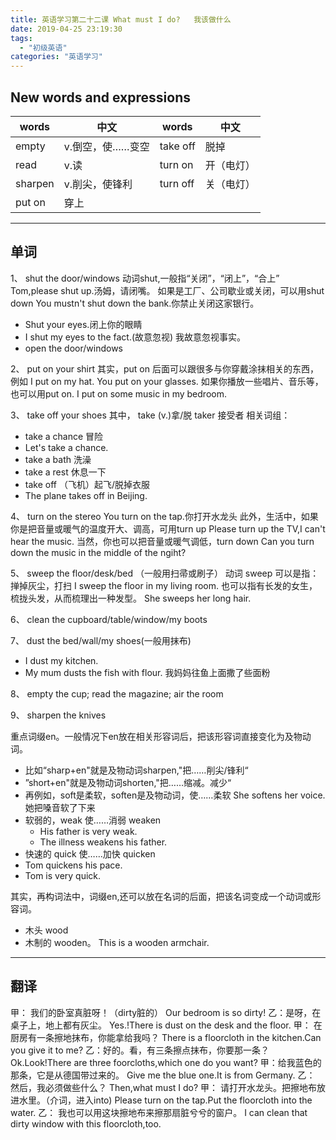 ```yaml
---
title: 英语学习第二十二课 What must I do?   我该做什么
date: 2019-04-25 23:19:30
tags: 
  - "初级英语"
categories: "英语学习"
---
```

## New words and expressions 
words | 中文 | words | 中文
--- | --- | --- | ---
empty | v.倒空，使……变空 | take off | 脱掉
read | v.读 | turn on | 开（电灯）
sharpen | v.削尖，使锋利 | turn off | 关（电灯）
put on | 穿上
---
## 单词
1、 shut the door/windows
动词shut,一般指“关闭”，“闭上”，“合上”
Tom,please shut up.汤姆，请闭嘴。
如果是工厂、公司歇业或关闭，可以用shut down
You mustn't shut down the bank.你禁止关闭这家银行。

- Shut your eyes.闭上你的眼睛
- I shut my eyes to the fact.(故意忽视) 我故意忽视事实。
- open the door/windows

2、 put on your shirt
其实，put on 后面可以跟很多与你穿戴涂抹相关的东西，例如
I put on my hat.
You put on your glasses.
如果你播放一些唱片、音乐等，也可以用put on.
I put on some music in my bedroom.

3、 take off your shoes
其中， take (v.)拿/脱
taker 接受者
相关词组：

- take a chance 冒险
- Let's take a chance.
- take a bath 洗澡
- take a rest 休息一下
- take off （飞机）起飞/脱掉衣服
 - The plane takes off in Beijing.

4、 turn on the stereo
    You turn on the tap.你打开水龙头
此外，生活中，如果你是把音量或暖气的温度开大、调高，可用turn up
Please turn up the TV,I can't hear the music.
当然，你也可以把音量或暖气调低，turn down
Can you turn down the music in the middle of the ngiht?

5、 sweep the floor/desk/bed （一般用扫帚或刷子）
动词 sweep 可以是指： 掸掉灰尘，打扫
I sweep the floor in my living room.
也可以指有长发的女生，梳拢头发，从而梳理出一种发型。
She sweeps her long hair.

6、 clean the cupboard/table/window/my boots

7、 dust the bed/wall/my shoes(一般用抹布)

- I dust my kitchen.
- My mum dusts the fish with flour. 我妈妈往鱼上面撒了些面粉

8、 empty the cup; read the magazine; air the room

9、 sharpen the knives

重点词缀en。一般情况下en放在相关形容词后，把该形容词直接变化为及物动词。
- 比如“sharp+en"就是及物动词sharpen,"把……削尖/锋利“
- ”short+en"就是及物动词shorten,"把……缩减。减少“
- 再例如，soft是柔软，soften是及物动词，使……柔软 She softens her voice.她把嗓音软了下来
- 软弱的，weak 使……消弱 weaken
  - His father is very weak.
  - The illness weakens his father.
- 快速的 quick 使……加快 quicken
 - Tom quickens his pace.
 - Tom is very quick.

其实，再构词法中，词缀en,还可以放在名词的后面，把该名词变成一个动词或形容词。
- 木头 wood 
- 木制的 wooden。 This is a wooden armchair.

---

## 翻译
甲： 我们的卧室真脏呀！（dirty脏的）
Our bedroom is so dirty!
乙：是呀，在桌子上，地上都有灰尘。
Yes.!There is  dust on the desk and the floor.
甲： 在厨房有一条擦地抹布，你能拿给我吗？
There is a  floorcloth in the kitchen.Can you give it to me?
乙：好的。看，有三条擦点抹布，你要那一条？
Ok.Look!There are  three  foorcloths,which one do you want?
甲：给我蓝色的那条，它是从德国带过来的。
Give me the blue one.It is  from Germany.
乙： 然后，我必须做些什么？
Then,what must I do?
甲： 请打开水龙头。把擦地布放进水里。（介词，进入into)
Please turn on the tap.Put the  floorcloth into the water.
乙： 我也可以用这块擦地布来擦那扇脏兮兮的窗户。
I can clean that dirty window with this  floorcloth,too.











